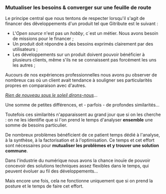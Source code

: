 ### Mutualiser les besoins & converger sur une feuille de route

Le principe central que nous tentons de respecter lorsqu'il s'agit de financer des dêveloppements d'un produit tel que Gitribute est le suivant :

- L'_Open source_ n'est pas un _hobby_, c´est un métier. Nous avons besoin de missions pour le financer ;
- Un produit doit répondre à des besoins exprimés clairement par des utilisateurs ;
- Les développements sur un produit doivent pouvoir bénéficier à plusieurs clients, même s'ils ne se connaissent pas forcément les uns les autres ;

Aucours de nos expériences professionnelles nous avons pu observer de nombreux cas où un client avait tendance à souligner ses particularités propres en comparaison avec d'autres.

_[Rien de nouveau sous le soleil dirons-nous](https://fr.wikipedia.org/wiki/Narcissisme_des_petites_diff%C3%A9rences-)..._

Une somme de petites différences, et - parfois - de profondes similarités...

Toutefois ces similarités n'apparaissent au grand jour que si on les cherche : on ne les identifie que si l'on prend le temps d'analyser **ensemble** une somme de besoins particulier.

De nombreux problèmes bénéficient de ce patient temps dédié à l'analyse, à la synthèse, à la factorisation et à l'optimisation. Ce temps et cet effort sont nécessaires pour **mutualiser les problèmes et y trouver une solution commune**. 

Dans l'industrie du numérique nous avons la chance inouïe de pouvoir concevoir des solutions techniques assez flexibles dans le temps, qui peuvent évoluer au fil des développements...

Mais encore une fois, cela ne fonctionne uniquement que si on prend la posture et le temps de faire cet effort.
